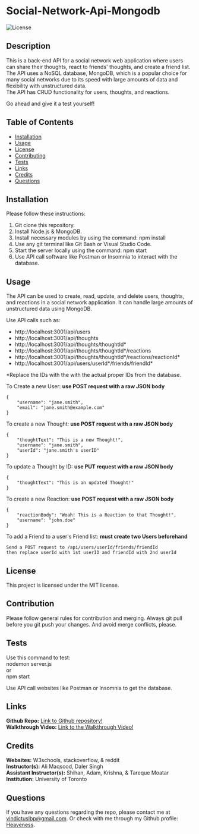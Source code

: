 # Social-Network-Api-Mongodb

![License](https://img.shields.io/badge/license-MIT-brightgreen.svg)

## Description
This is a back-end API for a social network web application where users can share their thoughts, react to friends' thoughts, and create a friend list. <br>
The API uses a NoSQL database, MongoDB, which is a popular choice for many social networks due to its speed with large amounts of data and flexibility with unstructured data. <br>
The API has CRUD functionality for users, thoughts, and reactions. <br>

Go ahead and give it a test yourself! <br>

## Table of Contents
- [Installation](#installation)
- [Usage](#usage)
- [License](#license)
- [Contributing](#contribution)
- [Tests](#tests)
- [Links](#links)
- [Credits](#credits)
- [Questions](#questions)
  
## Installation
Please follow these instructions: <br>
1. Git clone this repository. <br>
2. Install Node.js & MongoDB. <br>
3. Install necessary modules by using the command: npm install <br>
4. Use any git terminal like Git Bash or Visual Studio Code.
5. Start the server locally using the command: npm start <br>
6. Use API call software like Postman or Insomnia to interact with the database. <br>
  
## Usage
The API can be used to create, read, update, and delete users, thoughts, and reactions in a social network application. It can handle large amounts of unstructured data using MongoDB. <br>

Use API calls such as:
- <span>http:/<span>/localhost:3001/api/users
- <span>http:/<span>/localhost:3001/api/thoughts
- <span>http:/<span>/localhost:3001/api/thoughts/thoughtId*
- <span>http:/<span>/localhost:3001/api/thoughts/thoughtId*/reactions
- <span>http:/<span>/localhost:3001/api/thoughts/thoughtId*/reactions/reactionId*
- <span>http:/<span>/localhost:3001/api/users/userId*/friends/friendId*

*Replace the IDs with the with the actual proper IDs from the database.

To Create a new User: **use POST request with a raw JSON body**
```
{
    "username": "jane.smith",
    "email": "jane.smith@example.com"
}
```

To create a new Thought: **use POST request with a raw JSON body**
```
{
    "thoughtText": "This is a new Thought!",
    "username": "jane.smith",
    "userId": "jane.smith's userID"
}
```

To update a Thought by ID: **use PUT request with a raw JSON body**
```
{
    "thoughtText": "This is an updated Thought!"
}
```

To create a new Reaction: **use POST request with a raw JSON body**
```
{
    "reactionBody": "Woah! This is a Reaction to that Thought!",
    "username": "john.doe"
}
```

To add a Friend to a user's Friend list: **must create two Users beforehand**
```
Send a POST request to /api/users/userId/friends/friendId
then replace userId with 1st userID and friendId with 2nd userId
```

## License
This project is licensed under the MIT license.
  
## Contribution
Please follow general rules for contribution and merging. Always git pull before you git push your changes. And avoid merge conflicts, please. <br>

## Tests
Use this command to test: <br>
nodemon server.js <br>
or <br>
npm start <br>

Use API call websites like Postman or Insomnia to get the database.<br>

## Links
**Github Repo:** [Link to Github repository!](https://github.com/Heaveness/social-network-api-mongodb) <br>
**Walkthrough Video:** [Link to the Walkthrough Video!](https://drive.google.com/file/d/1bMk9KR2zMHf2Y_5MVb6N5f4E85P9HnLN/view) <br>

## Credits
**Websites:** W3schools, stackoverflow, & reddit <br>
**Instructor(s):** Ali Maqsood, Daler Singh <br>
**Assistant Instructor(s):** Shihan, Adam, Krishna, & Tareque Moatar <br>
**Institution:** University of Toronto <br>

## Questions
If you have any questions regarding the repo, please contact me at vindictuslbp@gmail.com. Or check with me through my Github profile: [Heaveness](https://github.com/Heaveness).
